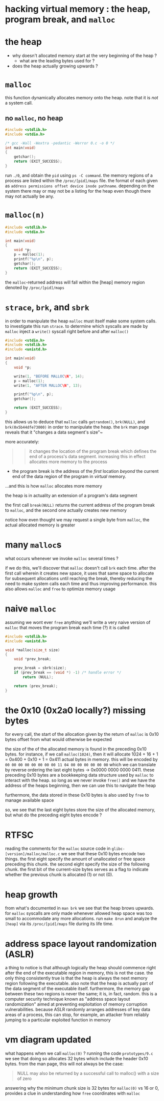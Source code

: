 # hacking virtual memory : the heap, program break, and `malloc`

# the heap

- why doesn't allocated memory start at the very beginning of the heap ?
	- what are the leading bytes used for ?
- does the heap actually growing upwards ?

# `malloc`

this function dynamically allocates memory onto the heap. note that it is _not_
a system call.

## no `malloc`, no heap

```c
#include <stdlib.h>
#include <stdio.h>

/* gcc -Wall -Wextra -pedantic -Werror 0.c -o 0 */
int main(void)
{
	getchar();
	return (EXIT_SUCCESS);
}
```

run `./0`, and obtain the `pid` using `ps -C command`. the memory regions of a
process are listed within the `/proc/[pid]/maps` file. the format of each given
as `address permissions offset device inode pathname`. depending on the system
there may or may not be a listing for the heap even though there may not
actually be any.

# `malloc(n)`

```c
#include <stdlib.h>
#include <stdio.h>

int main(void)
{
	void *p;
	p = malloc(1);
	printf("%p\n", p);
	getchar();
	return (EXIT_SUCCESS);
}
```

the `malloc`-returned address will fall within the \[heap\] memory region denoted
by `/proc/[pid]/maps`

# `strace`, `brk`, and `sbrk`

in order to manipulate the heap `malloc` must itself make some system calls. to
investigate this run `strace`. to determine which syscalls are made by `malloc`
inject a `write()` syscall right before and after `malloc()`

```c
#include <stdio.h>
#include <stdlib.h>
#include <unistd.h>

int main(void)
{
	void *p;

	write(1, "BEFORE MALLOC\N", 14);
	p = malloc(1);
	write(1, "AFTER MALLOC\N", 13);

	printf("%p\n", p);
	getchar();

	return (EXIT_SUCCESS);
}
```

this allows us to deduce that `malloc` calls `getrandom()`, `brk(NULL)`, and
`brk(0x5b44dfe73000)` in order to manipulate the heap. the `brk` man page
reveals that it "changes a data segment's size"~

more accurately:
>> it changes the location of the program break which defines the end of a
process's data segment. increasing this in effect allocates more memory to the
process

- the program break is the address of the _first_ location _beyond_ the current
end of the data region of the program in _virtual_ memory.

...and this is how `malloc` allocates more memory

the heap is in actuality an extension of a program's data segment

the first call `break(NULL)` returns the current address of the program break to
`malloc`, and the second one actually creates new memory

notice how even thought we may request a single byte from `malloc`, the actual
allocated memory is greater

# many `malloc`s

what occurs whenever we invoke `malloc` several times ?

if we do this, we'll discover that `malloc` doesn't call `brk` each time. after
the first call wherein it creates new space, it uses that same space to allocate
for subsequent allocations until reaching the break, thereby reducing the need
to make system calls each time and thus improving performance. this also allows
`malloc` and `free` to optimize memory usage

# naive `malloc`

assuming we wont ever `free` anything we'll write a very naive version of
`malloc` that moves the program break each time (?) it is called

```c
#include <stdlib.h>
#include <unistd.h>

void *malloc(size_t size)
{
	void *prev_break;

	prev_break = sbrk(size);
	if (prev_break == (void *) -1) /* handle error */
		return (NULL);

	return (prev_break);
}
```

# the 0x10 (0x2a0 locally?) missing bytes

for every call, the start of the allocation given by the return of `malloc` is
0x10 bytes offset from what would otherwise be expected

the size of the of the allocated memory is found in the preceding 0x10 bytes.
for instance, if we call `malloc(1024)`, then it will allocate 1024 + 16 + 1 =
0x400 + 0x10 + 1 = 0x411 actual bytes in memory. this will be encoded by
`00 00 00 00 00 00 00 00 11 04 00 00 00 00 00 00` which we can translate by
reverse ordering the last eight bytes -> 0x0000 0000 0000 0411. these preceding
0x10 bytes are a bookkeeping data structure used by `malloc` to interact with
the heap. so long as we never invoke `free()` and we have the address of the
heaps beginning, then we can use this to navigate the heap

furthermore, the data stored in these 0x10 bytes is also used by `free` to
manage available space

so, we see that the last eight bytes store the size of the allocated memory, but
what do the preceding eight bytes encode ?

# RTFSC

reading the comments for the `malloc` source code in
`glibc-[version]/malloc/malloc.c` we see that these 0x10 bytes encode two
things. the first eight specify the amount of unallocated or free space
preceding this chunk. the second eight specify the size of the following chunk.
the first bit of the current-size bytes serves as a flag to indicate whether the
previous chunk is allocated (1) or not (0).

# heap growth

from what's documented in `man brk` we see that the heap brows upwards. for
`malloc` syscalls are only made whenever allowed heap space was too small to
accommodate any more allocations. run `make 8run` and analyze the `[heap]` via
its `/proc/[pid]/maps` file during its life time.

# address space layout randomization (ASLR)

a thing to notice is that although logically the heap should commence right
after the end of the executable region in memory, this is not the case. the only
thing consistently true is that the heap is always the next memory region
following the executable. also note that the heap is actually part of the data
segment of the executable itself. furthermore, the memory gap between these two
regions is never the same; it is, in fact, random. this is a computer security
technique known as "address space layout randomization" aimed at preventing
exploitation of memory corruption vulnerabilities. because ASLR randomly
arranges addresses of key data areas of a process, this can stop, for example,
an attacker from reliably jumping to a particular exploited function in memory

# vm diagram updated

what happens when we call `malloc(0)` ? running the code `prototypes/9.c` we see
that doing so allocates 32 bytes which include the header 0x10 bytes. from the
man page, this will not always be the case:
> NULL may also be returned by a successful call to malloc() with a size of zero

answering why the minimum chunk size is 32 bytes for `malloc(0)` vs 16 or 0,
provides a clue in understanding how `free` coordinates with `malloc`
